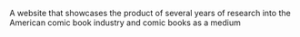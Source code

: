 A website that showcases the product of several years of research into the American comic book industry and comic books as a medium
